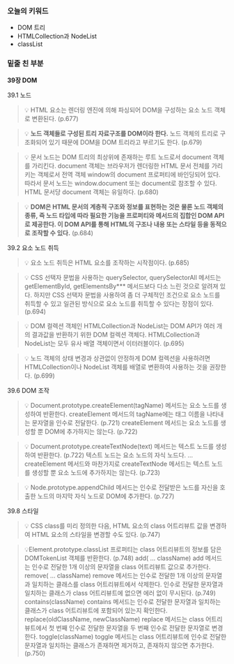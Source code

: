 ### 오늘의 키워드

- DOM 트리
- HTMLCollection과 NodeList
- classList



### 밑줄 친 부분

**39장 DOM**

39.1 노드

> 💡 HTML 요소는 렌더링 엔진에 의해 파싱되어 DOM을 구성하는 요소 노드 객체로 변환된다. (p.677)

> 💡 **노드 객체들로 구성된 트리 자료구조를 DOM이라 한다.** 노드 객체의 트리로 구조화되어 있기 때문에 DOM을 DOM 트리라고 부르기도 한다. (p.679)

> 💡 문서 노드는 DOM 트리의 최상위에 존재하는 루트 노드로서 document 객체를 가리킨다. document 객체는 브라우저가 렌더링한 HTML 문서 전체를 가리키는 객체로서 전역 객체 window의 document 프로퍼티에 바인딩되어 있다. 따라서 문서 노드는 window.document 또는 document로 참조할 수 있다. HTML 문서당 document 객체는 유일하다. (p.680)

> 💡 **DOM은 HTML 문서의 계층적 구조와 정보를 표현하는 것은 물론 노드 객체의 종류, 즉 노드 타입에 따라 필요한 기능을 프로퍼티와 메서드의 집합인 DOM API로 제공한다. 이 DOM API를 통해 HTML의 구조나 내용 또는 스타일 등을 동적으로 조작할 수 있다.** (p.684)



39.2 요소 노드 취득

> 💡 요소 노드 취득은 HTML 요소를 조작하는 시작점이다. (p.685)

> 💡 CSS 선택자 문법을 사용하는 querySelector, querySelectorAll 메서드는 getElementById, getElementsBy*** 메서드보다 다소 느린 것으로 알려져 있다. 하지만 CSS 선택자 문법을 사용하여 좀 더 구체적인 조건으로 요소 노드를 취득할 수 있고 일관된 방식으로 요소 노드를 취득할 수 있다는 장점이 있다. (p.694)

> 💡 DOM 컬렉션 객체인 HTMLCollection과 NodeList는 DOM API가 여러 개의 결과값을 반환하기 위한 DOM 컬렉션 객체다. HTMLCollection과 NodeList는 모두 유사 배열 객체이면서 이터러블이다. (p.695)

> 💡 노드 객체의 상태 변경과 상관없이 안정하게 DOM 컬렉션을 사용하려면 HTMLCollection이나 NodeList 객체를 배열로 변환하여 사용하는 것을 권장한다. (p.699)

39.6 DOM 조작

> 💡 Document.prototype.createElement(tagName) 메서드는 요소 노드를 생성하여 반환한다. createElement 메서드의 tagName에는 태그 이름을 나타내는 문자열을 인수로 전달한다. (p.721)
> createElement 메서드는 요소 노드를 생성할 뿐 DOM에 추가하지는 않는다. (p.722)

> 💡 Document.prototype.createTextNode(text) 메서드는 텍스트 노드를 생성하여 반환한다. (p.722)
> 텍스트 노드는 요소 노드의 자식 노드다. … createElement 메서드와 마찬가지로 createTextNode 메서드는 텍스트 노드를 생성할 뿐 요소 노드에 추가하지는 않는다. (p.723)

> 💡 Node.prototype.appendChild 메서드는 인수로 전달받은 노드를 자신을 호출한 노드의 마지막 자식 노드로 DOM에 추가한다. (p.727)

39.8 스타일

> 💡 CSS class를 미리 정의한 다음, HTML 요소의 class 어트리뷰트 값을 변경하여 HTML 요소의 스타일을 변경할 수도 있다. (p.747)

> 💡Element.prototype.classList 프로퍼티는 class 어트리뷰트의 정보를 담은 DOMTokenList 객체를 반환한다. (p.748)
> 	 add( … className) add 메서드는 인수로 전달한 1개 이상의 문자열을 class 어트리뷰트 값으로 추가한다.
> 	remove( … className) remove 메서드는 인수로 전달한 1개 이상의 문자열과 일치하는 클래스를 class 어트리뷰트에서 삭제한다. 인수로 전달한 문자열과 일치하는 클래스가 class 어트리뷰트에 없으면 에러 없이 무시된다. (p.749)
> 	contains(className) contains 메서드는 인수로 전달한 문자열과 일치하는 클래스가 class 어트리뷰트에 포함되어 있는지 확인한다. 
> 	replace(oldClassName, newClassName) replace 메서드는 class 어트리뷰트에서 첫 번째 인수로 전달한 문자열을 두 번째 인수로 전달한 문자열로 변경한다.
> 	toggle(className) toggle 메서드는 class 어트리뷰트에 인수로 전달한 문자열과 일치하는 클래스가 존재하면 제거하고, 존재하지 않으면 추가한다. (p.750)

